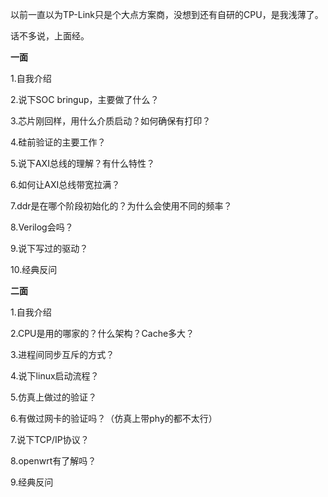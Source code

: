 
以前一直以为TP-Link只是个大点方案商，没想到还有自研的CPU，是我浅薄了。

话不多说，上面经。

**一面**

1.自我介绍

2.说下SOC bringup，主要做了什么？

3.芯片刚回样，用什么介质启动？如何确保有打印？

4.硅前验证的主要工作？

5.说下AXI总线的理解？有什么特性？

6.如何让AXI总线带宽拉满？

7.ddr是在哪个阶段初始化的？为什么会使用不同的频率？

8.Verilog会吗？

9.说下写过的驱动？

10.经典反问

  

**二面**

1.自我介绍

2.CPU是用的哪家的？什么架构？Cache多大？

3.进程间同步互斥的方式？

4.说下linux启动流程？

5.仿真上做过的验证？

6.有做过网卡的验证吗？（仿真上带phy的都不太行）

7.说下TCP/IP协议？

8.openwrt有了解吗？

9.经典反问